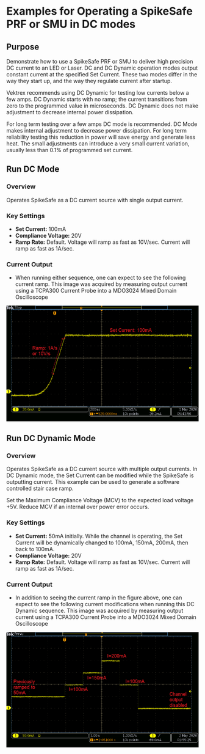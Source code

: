# Examples for Operating a SpikeSafe PRF or SMU in DC modes

## **Purpose**
Demonstrate how to use a SpikeSafe PRF or SMU to deliver high precision DC current to an LED or Laser.  DC and DC Dynamic operation modes output constant current at the specified Set Current. These two modes differ in the way they start up, and the way they regulate current after startup.

Vektrex recommends using DC Dynamic for testing low currents below a few amps.  DC Dynamic starts with no ramp; the current transitions from zero to the programmed value in microseconds. DC Dynamic does not make adjustment to decrease internal power dissipation.

For long term testing over a few amps DC mode is recommended.  DC Mode makes internal adjustment to decrease power dissipation.  For long term reliability testing this reduction in power will save energy and generate less heat.  The small adjustments can introduce a very small current variation, usually less than 0.1% of programmed set current.

## **Run DC Mode**

### Overview 
Operates SpikeSafe as a DC current source with single output current.

### Key Settings 
- **Set Current:** 100mA
- **Compliance Voltage:** 20V
- **Ramp Rate:** Default. Voltage will ramp as fast as 10V/sec. Current will ramp as fast as 1A/sec.

### Current Output
- When running either sequence, one can expect to see the following current ramp. This image was acquired by measuring output current using a TCPA300 Current Probe into a MDO3024 Mixed Domain Oscilloscope

![](dc_ramp.png)

## **Run DC Dynamic Mode**

### Overview
Operates SpikeSafe as a DC current source with multiple output currents. In DC Dynamic mode, the Set Current can be modified while the SpikeSafe is outputting current.  This example can be used to generate a software controlled stair case ramp.

Set the Maximum Compliance Voltage (MCV) to the expected load voltage +5V. Reduce MCV if an internal over power error occurs. 

### Key Settings
- **Set Current:** 50mA initially. While the channel is operating, the Set Current will be dynamically changed to 100mA, 150mA, 200mA, then back to 100mA.
- **Compliance Voltage:** 20V
- **Ramp Rate:** Default. Voltage will ramp as fast as 10V/sec. Current will ramp as fast as 1A/sec.

### Current Output
- In addition to seeing the current ramp in the figure above, one can expect to see the following current modifications when running this DC Dynamic sequence. This image was acquired by measuring output current using a TCPA300 Current Probe into a MDO3024 Mixed Domain Oscilloscope

![](dc_dynamic_current_changes.png)
